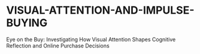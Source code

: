 # VISUAL-ATTENTION-AND-IMPULSE-BUYING
Eye on the Buy: Investigating How Visual Attention Shapes Cognitive Reflection and Online Purchase Decisions
